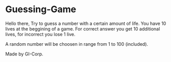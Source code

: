 # Guessing-Game

Hello there, 
Try to guess a number with a certain amount of life. 
You have 10 lives at the beggining of a game. For correct answer you get 10 additional lives, for incorrect you lose 1 live.

A random number will be choosen in range from 1 to 100 (included).

Made by GI-Corp.
